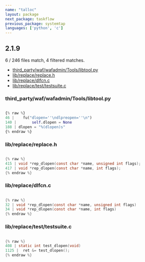 ```yaml
---
name: "talloc"
layout: package
next_package: taskflow
previous_package: systemtap
languages: ['python', 'c']
---
```

## 2.1.9
6 / 246 files match, 4 filtered matches.

 - [third_party/waf/wafadmin/Tools/libtool.py](#third_partywafwafadmintoolslibtoolpy)
 - [lib/replace/replace.h](#libreplacereplaceh)
 - [lib/replace/dlfcn.c](#libreplacedlfcnc)
 - [lib/replace/test/testsuite.c](#libreplacetesttestsuitec)

### third_party/waf/wafadmin/Tools/libtool.py

```python

{% raw %}
46 | 	fu("dlopen=''\ndlpreopen=''\n")
140 | 		self.dlopen = None
188 | dlopen = "%(dlopen)s"
{% endraw %}

```
### lib/replace/replace.h

```c

{% raw %}
415 | void *rep_dlopen(const char *name, unsigned int flags);
417 | void *rep_dlopen(const char *name, int flags);
{% endraw %}

```
### lib/replace/dlfcn.c

```c

{% raw %}
32 | void *rep_dlopen(const char *name, unsigned int flags)
34 | void *rep_dlopen(const char *name, int flags)
{% endraw %}

```
### lib/replace/test/testsuite.c

```c

{% raw %}
408 | static int test_dlopen(void)
1125 | 	ret &= test_dlopen();
{% endraw %}

```